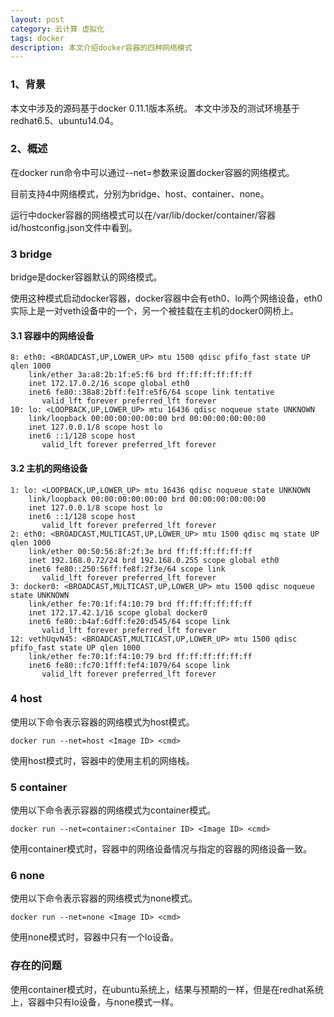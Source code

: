 ```yaml
---
layout: post
category: 云计算 虚拟化
tags: docker
description: 本文介绍docker容器的四种网络模式
---
```


### 1、背景

本文中涉及的源码基于docker 0.11.1版本系统。
本文中涉及的测试环境基于redhat6.5、ubuntu14.04。

### 2、概述

在docker run命令中可以通过--net=<netmode>参数来设置docker容器的网络模式。

目前支持4中网络模式，分别为bridge、host、container、none。

运行中docker容器的网络模式可以在/var/lib/docker/container/容器id/hostconfig.json文件中看到。

### 3 bridge

bridge是docker容器默认的网络模式。

使用这种模式启动docker容器，docker容器中会有eth0、lo两个网络设备，eth0实际上是一对veth设备中的一个，另一个被挂载在主机的docker0网桥上。

#### 3.1 容器中的网络设备

~~~
8: eth0: <BROADCAST,UP,LOWER_UP> mtu 1500 qdisc pfifo_fast state UP qlen 1000
    link/ether 3a:a8:2b:1f:e5:f6 brd ff:ff:ff:ff:ff:ff
    inet 172.17.0.2/16 scope global eth0
    inet6 fe80::38a8:2bff:fe1f:e5f6/64 scope link tentative
       valid_lft forever preferred_lft forever
10: lo: <LOOPBACK,UP,LOWER_UP> mtu 16436 qdisc noqueue state UNKNOWN
    link/loopback 00:00:00:00:00:00 brd 00:00:00:00:00:00
    inet 127.0.0.1/8 scope host lo
    inet6 ::1/128 scope host
       valid_lft forever preferred_lft forever
~~~

#### 3.2 主机的网络设备

~~~
1: lo: <LOOPBACK,UP,LOWER_UP> mtu 16436 qdisc noqueue state UNKNOWN
    link/loopback 00:00:00:00:00:00 brd 00:00:00:00:00:00
    inet 127.0.0.1/8 scope host lo
    inet6 ::1/128 scope host
       valid_lft forever preferred_lft forever
2: eth0: <BROADCAST,MULTICAST,UP,LOWER_UP> mtu 1500 qdisc mq state UP qlen 1000
    link/ether 00:50:56:8f:2f:3e brd ff:ff:ff:ff:ff:ff
    inet 192.168.0.72/24 brd 192.168.0.255 scope global eth0
    inet6 fe80::250:56ff:fe8f:2f3e/64 scope link
       valid_lft forever preferred_lft forever
3: docker0: <BROADCAST,MULTICAST,UP,LOWER_UP> mtu 1500 qdisc noqueue state UNKNOWN
    link/ether fe:70:1f:f4:10:79 brd ff:ff:ff:ff:ff:ff
    inet 172.17.42.1/16 scope global docker0
    inet6 fe80::b4af:6dff:fe20:d545/64 scope link
       valid_lft forever preferred_lft forever
12: vethUqvN45: <BROADCAST,MULTICAST,UP,LOWER_UP> mtu 1500 qdisc pfifo_fast state UP qlen 1000
    link/ether fe:70:1f:f4:10:79 brd ff:ff:ff:ff:ff:ff
    inet6 fe80::fc70:1fff:fef4:1079/64 scope link
       valid_lft forever preferred_lft forever
~~~

### 4 host

使用以下命令表示容器的网络模式为host模式。

	docker run --net=host <Image ID> <cmd>

使用host模式时，容器中的使用主机的网络栈。

### 5 container

使用以下命令表示容器的网络模式为container模式。

	docker run --net=container:<Container ID> <Image ID> <cmd>

使用container模式时，容器中的网络设备情况与指定的容器的网络设备一致。

### 6 none

使用以下命令表示容器的网络模式为none模式。

	docker run --net=none <Image ID> <cmd>

使用none模式时，容器中只有一个lo设备。

### 存在的问题

使用container模式时，在ubuntu系统上，结果与预期的一样，但是在redhat系统上，容器中只有lo设备，与none模式一样。


[Docker之graphdriver]: http://lsword.github.io/2014/06/03.html
[thinprovisioned_volumes]: https://access.redhat.com/site/documentation/en-US/Red_Hat_Enterprise_Linux/6/html/Logical_Volume_Manager_Administration/thinprovisioned_volumes.html
[device-mapper]: http://device-mapper.com/
[thin-provisioning.txt]:https://github.com/torvalds/linux/blob/master/Documentation/device-mapper/thin-provisioning.txt